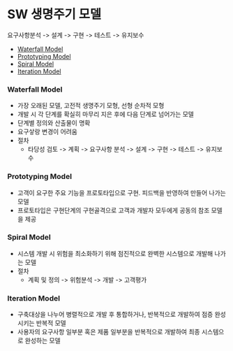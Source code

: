 # SW 생명주기 모델
요구사항분석 -> 설계 -> 구현 -> 테스트 -> 유지보수

- [Waterfall Model](#Waterfall-Model)
- [Prototyping Model](#Prototyping-Model)
- [Spiral Model](#Spiral-Model)
- [Iteration Model](#Iteration-Model)

### Waterfall Model 
- 가장 오래된 모델, 고전적 생명주기 모형, 선형 순차적 모형
- 개발 시 각 단계를 확실히 마무리 지은 후에 다음 단계로 넘어가는 모델
- 단계별 정의와 산출물이 명확
- 요구샇랑 변경이 어려움
- 절차
  - 타당성 검토 -> 계획 -> 요구사항 분석 -> 설계 -> 구현 -> 테스트 -> 유지보수

### Prototyping Model
- 고객이 요구한 주요 기능을 프로토타입으로 구현. 피드백을 반영하여 만들어 나가는 모델
- 프로토타입은 구현단계의 구현골격으로 고객과 개발자 모두에게 공동의 참조 모델을 제공

### Spiral Model
- 시스템 개발 시 위험을 최소화하기 위해 점진적으로 완벽한 시스템으로 개발해 나가는 모델
- 절차
  - 계획 및 정의 -> 위험분석 -> 개발 -> 고객평가

### Iteration Model
- 구축대상을 나누어 병렬적으로 개발 후 통합하거나, 반복적으로 개발하여 점증 완성시키는 반복적 모델
- 사용자의 요구사항 일부분 혹은 제품 일부분을 반복적으로 개발하여 최종 시스템으로 완성하는 모델
